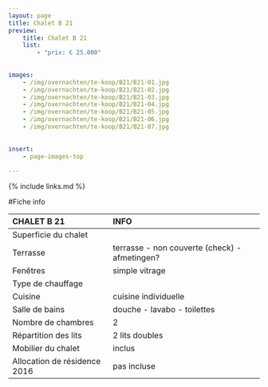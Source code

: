 ```yaml
---
layout: page
title: Chalet B 21
preview: 
    title: Chalet B 21
    list:
        - "prix: € 25.000"
        
        
images:
    - /img/overnachten/te-koop/B21/B21-01.jpg
    - /img/overnachten/te-koop/B21/B21-02.jpg
    - /img/overnachten/te-koop/B21/B21-03.jpg
    - /img/overnachten/te-koop/B21/B21-04.jpg
    - /img/overnachten/te-koop/B21/B21-05.jpg
    - /img/overnachten/te-koop/B21/B21-06.jpg
    - /img/overnachten/te-koop/B21/B21-07.jpg
    
    
insert:
    - page-images-top
    
---
```


{% include links.md %}



#Fiche info

CHALET B 21                 | INFO        | 
:---------------------------|:------------|
Superficie du chalet         |
Terrasse                     |terrasse - non couverte (check) - afmetingen?  
Fenêtres                     |simple vitrage
Type de chauffage            |
Cuisine                      |cuisine individuelle
Salle de bains               |douche - lavabo - toilettes
Nombre de chambres           |2
Répartition des lits         |2 lits doubles
Mobilier du chalet           |inclus
Allocation de résidence 2016 |pas incluse
